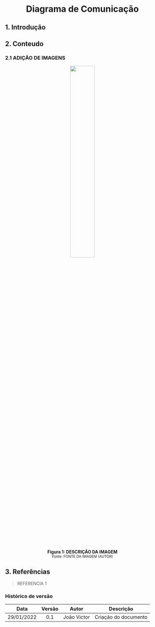 # <center> Diagrama de Comunicação

<div align="justify">

## 1. Introdução

## 2. Conteudo

### 2.1 ADIÇÃO DE IMAGENS

<p align='center'>
    <img src='assets/images/guia_estilo/logo.png' width=40% height=auto>
    <figcaption align='center'>
        <b>Figura 1: DESCRIÇÃO DA IMAGEM</b>
        <br>
        <small>Fonte: FONTE DA IMAGEM (AUTOR)</small>
    </figcaption>
</p>

## 3. Referências

> REFERENCIA 1

</div>

### Histórico de versão

|    Data    | Versão |    Autor    |      Descrição       |
| :--------: | :----: | :---------: | :------------------: |
| 29/01/2022 |  0.1   | João Victor | Criação do documento |
